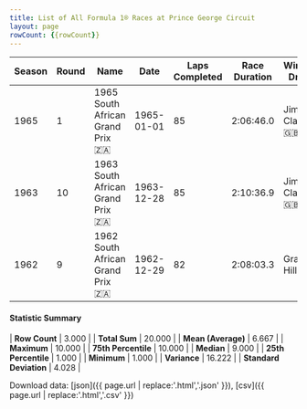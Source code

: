 ```yaml
---
title: List of All Formula 1® Races at Prince George Circuit
layout: page
rowCount: {{rowCount}}
---
```


| Season | Round | Name | Date | Laps Completed | Race Duration | Winning Driver | Winning Constructor |
|--|--|--|--|--|--|--|--|
| 1965 | 1 | 1965 South African Grand Prix 🇿🇦 | 1965-01-01 | 85 | 2:06:46.0 | Jim Clark 🇬🇧 | Lotus-Climax 🇬🇧 |
| 1963 | 10 | 1963 South African Grand Prix 🇿🇦 | 1963-12-28 | 85 | 2:10:36.9 | Jim Clark 🇬🇧 | Lotus-Climax 🇬🇧 |
| 1962 | 9 | 1962 South African Grand Prix 🇿🇦 | 1962-12-29 | 82 | 2:08:03.3 | Graham Hill 🇬🇧 | BRM 🇬🇧 |

#### Statistic Summary

| **Row Count** | 3.000 |
| **Total Sum** | 20.000 |
| **Mean (Average)** | 6.667 |
| **Maximum** | 10.000 |
| **75th Percentile** | 10.000 |
| **Median** | 9.000 |
| **25th Percentile** | 1.000 |
| **Minimum** | 1.000 |
| **Variance** | 16.222 |
| **Standard Deviation** | 4.028 |

Download data: [json]({{ page.url | replace:'.html','.json' }}), [csv]({{ page.url | replace:'.html','.csv' }})
